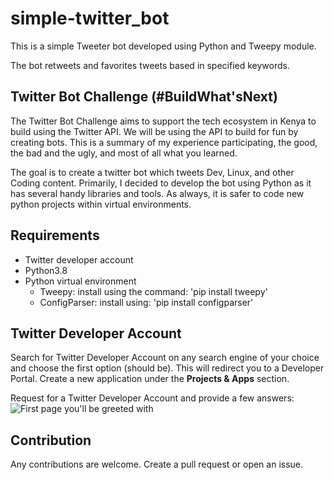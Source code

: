 # simple-twitter_bot

This is a simple Tweeter bot developed using Python and Tweepy module.

The bot retweets and favorites tweets based in specified keywords.

## Twitter Bot Challenge (#BuildWhat'sNext)
The Twitter Bot Challenge aims to support the tech ecosystem in Kenya to build using the Twitter API.
We will be using the API to build for fun by creating bots. This is a summary of my experience participating, the good, the bad and the ugly, and most of all what you learned.

The goal is to create a twitter bot which tweets Dev, Linux, and other Coding content. Primarily, I decided to develop the bot using Python as it has several handy libraries and tools. As always, it is safer to code new python projects within virtual environments.


## Requirements
- Twitter developer account
- Python3.8
- Python virtual environment
  - Tweepy: install using the command: 'pip install tweepy'
  - ConfigParser: install using: 'pip install configparser'

## Twitter Developer Account

Search for Twitter Developer Account on any search engine of your choice and choose the first option (should be). This will redirect you to a Developer Portal. Create a new application under the **Projects & Apps** section.

Request for a Twitter Developer Account and provide a few answers:
![First page you'll be greeted with](https://dev-to-uploads.s3.amazonaws.com/uploads/articles/mgw3sb6fd05jnjeydjwc.png)

## Contribution
Any contributions are welcome. Create a pull request or open an issue.
